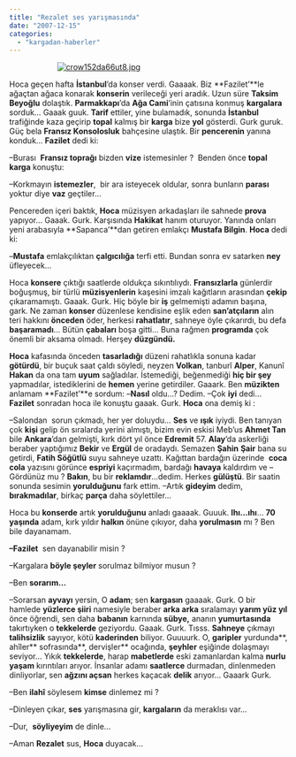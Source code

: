 ```yaml
---
title: "Rezalet ses yarışmasında"
date: "2007-12-15"
categories: 
  - "kargadan-haberler"
---
```


                      [![crow152da66ut8.jpg](/uploads/2007/12/crow152da66ut8.jpg)](/uploads/2007/12/crow152da66ut8.jpg "crow152da66ut8.jpg")

Hoca geçen hafta **İstanbul**’da konser verdi. Gaaaak. Biz **Fazilet’**le ağaçtan ağaca konarak **konserin** verileceği yeri aradık. Uzun süre **Taksim Beyoğlu** dolaştık. **Parmakkapı**’da **Ağa Cami**’inin çatısına konmuş **kargalara** sorduk… Gaaak guuk. **Tarif** ettiler, yine bulamadık, sonunda **İstanbul** trafiğinde kaza geçirip **topal** kalmış bir **karga** bize **yol** gösterdi. Gurk guruk. Güç bela **Fransız Konsolosluk** bahçesine ulaştık. Bir **pencerenin** yanına konduk… **Fazilet** dedi ki:

–Burası  **Fransız toprağı** bizden **vize** istemesinler ?  Benden önce **topal karga** konuştu:

–Korkmayın **istemezler**,  bir ara isteyecek oldular, sonra bunların **parası** yoktur diye **vaz** geçtiler…

Pencereden içeri baktık, **Hoca** müzisyen arkadaşları ile sahnede **prova** yapıyor… Gaaak. Gurk. Karşısında **Hakikat** hanım oturuyor. Yanında onları yeni arabasıyla **Sapanca’**dan getiren emlakçı **Mustafa Bilgin**. **Hoca** dedi ki:

–**Mustafa** emlakçılıktan **çalgıcılığa** terfi etti. Bundan sonra ev satarken **ney** üfleyecek…

Hoca **konsere** çıktığı saatlerde oldukça sıkıntılıydı. **Fransızlarla** günlerdir boğuşmuş, bir türlü **müzisyenlerin** kaşesini imzalı kağıtların arasından **çekip** çıkaramamıştı. Gaaak. Gurk. Hiç böyle bir **iş** gelmemişti adamın başına, gark. Ne zaman **konser** düzenlese kendisine eşlik eden **san’atçıların** alın teri hakkını **önceden** öder, herkesi **rahatlatır**, sahneye öyle çıkarırdı, bu defa **başaramadı**… Bütün **çabaları** boşa gitti… Buna rağmen **programda** çok önemli bir aksama olmadı. Herşey **düzgündü.**

**Hoca** kafasında önceden **tasarladığı** düzeni rahatlıkla sonuna kadar **götürdü**, bir buçuk saat çaldı söyledi, neyzen **Volkan**, tanburî **Alper**, Kanunî **Hakan** da ona tam **uyum** sağladılar. İstemediği, beğenmediği **hiç bir şey** yapmadılar, istediklerini de **hemen** yerine getirdiler. Gaaark. Ben **müzikten** anlamam **Fazilet’**e sordum: –**Nasıl** oldu…? Dedim. –Çok **iyi** dedi… **Fazilet** sonradan hoca ile konuştu gaaak. Gurk. **Hoca** ona demiş ki :

–Salondan  sorun çıkmadı, her yer doluydu… **Ses** ve **ışık** iyiydi. Ben tanıyan çok **kişi** gelip ön sıralarda yerini almıştı, bizim evin eskisi Meb’us **Ahmet Tan** bile **Ankara**’dan gelmişti, kırk dört yıl önce **Edremit** 57. **Alay**’da askerliği beraber yaptığımız **Bekir** ve **Ergül** de oradaydı. Semazen **Şahin** **Şair** bana su getirdi, **Fatih Söğütlü** suyu sahneye uzattı. Kağıttan bardağın üzerinde  **coca cola** yazısını görünce **espriyi** kaçırmadım, bardağı **havaya** kaldırdım ve –Gördünüz mu ? **Bakın**, bu bir **reklamdır**…dedim. Herkes **gülüştü**. Bir saatin sonunda sesimin **yorulduğunu** fark ettim. –Artık **gideyim** dedim, **bırakmadılar**, birkaç **parça** daha söylettiler…   

Hoca bu **konserde** artık **yorulduğunu** anladı gaaaak. Guuuk. **Ihı…ıhı**… **70 yaşında** adam, kırk yıldır **halkın** önüne çıkıyor, daha **yorulmasın** mı ? Ben bile dayanamam.

**–Fazilet**  sen dayanabilir misin ? 

–Kargalara **böyle şeyler** sorulmaz bilmiyor musun ?

–Ben **sorarım…**

–Sorarsan **ayvayı** yersin, O **adam**; sen **kargasın** gaaaak. Gurk. O bir hamlede **yüzlerce şiiri** namesiyle beraber **arka arka** sıralamayı **yarım yüz yıl** önce öğrendi, sen daha **babanın** karnında **sübye,** ananın **yumurtasında** takırtıyken o **tekkelerde** geziyordu. Gaaak. Gurk. Tısss. **Sahneye** çıkmayı **talihsizlik** sayıyor, kötü **kaderinden** biliyor. Guuuurk. O, **garipler** yurdunda**, ahîler** sofrasında**, dervişler** ocağında, **şeyhler** eşiğinde dolaşmayı seviyor… Yıkık **tekkelerde**, harap **mabetlerde** eski zamanlardan kalma **nurlu yaşam** kırıntıları arıyor. İnsanlar adamı **saatlerce** durmadan, dinlenmeden dinliyorlar, sen **ağzını açsan** herkes kaçacak **delik** arıyor… Gaaark Gurk.

–Ben **ilahî** söylesem **kimse** dinlemez mi ?

–Dinleyen çıkar, **ses** yarışmasına gir, **kargaların** da meraklısı var…

–Dur,  **söyliyeyim** de dinle…

–Aman **Rezalet** sus, **Hoca** duyacak…
